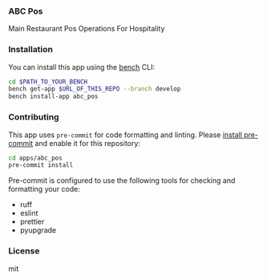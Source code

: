 ### ABC Pos

Main Restaurant Pos Operations For Hospitality

### Installation

You can install this app using the [bench](https://github.com/frappe/bench) CLI:

```bash
cd $PATH_TO_YOUR_BENCH
bench get-app $URL_OF_THIS_REPO --branch develop
bench install-app abc_pos
```

### Contributing

This app uses `pre-commit` for code formatting and linting. Please [install pre-commit](https://pre-commit.com/#installation) and enable it for this repository:

```bash
cd apps/abc_pos
pre-commit install
```

Pre-commit is configured to use the following tools for checking and formatting your code:

- ruff
- eslint
- prettier
- pyupgrade

### License

mit
